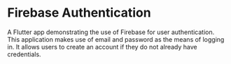 # Firebase Authentication

A Flutter app demonstrating the use of Firebase for user authentication. This application makes use of email and password as the means of logging in. It allows users to create an account if they do not already have credentials. 
